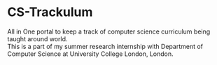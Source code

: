 # CS-Trackulum
All in One portal to keep a track of computer science curriculum being taught around world.  
This is a part of my summer research internship with Department of Computer Science at University College London, London. 
